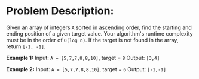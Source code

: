 # Problem Description:

Given an array of integers `A` sorted in ascending order, find the starting and ending position of a given target value.
Your algorithm's runtime complexity must be in the order of `O(log n)`.
If the target is not found in the array, return `[-1, -1]`.

**Example 1:**
Input: `A = [5,7,7,8,8,10]`, target = `8`
Output: `[3,4]`

**Example 2:**
Input: `A = [5,7,7,8,8,10]`, target = `6`
Output: `[-1,-1]`
